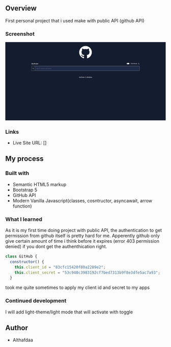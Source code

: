 ## Overview

First personal project that i used make with public API (github API)

### Screenshot

![](./screenshot.png)

### Links

- Live Site URL: []

## My process

### Built with

- Semantic HTML5 markup
- Bootstrap 5
- GitHub API
- Modern Vanilla Javascript(classes, cosntructor, asyncawait, arrow function)

### What I learned

As it is my first time doing project with public API, the authentication to get permission from github itself is pretty hard for me. Apperently github only give certain amount of time i think before it expires (error 403 permission denied) if you dont get the authenthication right.

```javascript
class GitHub {
  constructor() {
    this.client_id = "83cfc15420f80a2289e2";
    this.client_secret = "53c940c3983192cf7bed7313b9f8e3dfe5ac7a93";
  }
```

took me quite sometimes to apply my client id and secret to my apps

### Continued development

I will add light-theme/light mode that will activate with toggle

## Author

- Althafdaa
